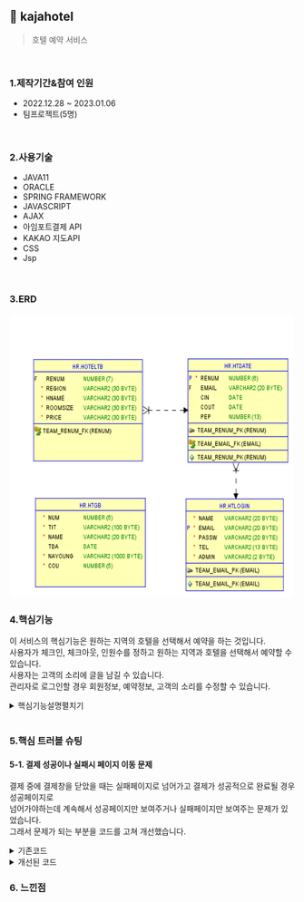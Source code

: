 ## :pushpin: kajahotel
>호텔 예약 서비스   

</br>

### 1.제작기간&참여 인원
* 2022.12.28 ~ 2023.01.06
* 팀프로젝트(5명)

</br>

### 2.사용기술
* JAVA11   
* ORACLE   
* SPRING FRAMEWORK   
* JAVASCRIPT   
* AJAX   
* 아임포트결제 API   
* KAKAO 지도API   
* CSS   
* Jsp


</br>

### 3.ERD
<img src="./ERD.png" width="500" height="500">

</br>

### 4.핵심기능
이 서비스의 핵심기능은 원하는 지역의 호텔을 선택해서 예약을 하는 것입니다.   
사용자가 체크인, 체크아웃, 인원수를 정하고 원하는 지역과 호텔을 선택해서 예약할 수 있습니다.   
사용자는 고객의 소리에 글을 남길 수 있습니다.    
관리자로 로그인할 경우 회원정보, 예약정보, 고객의 소리를 수정할 수 있습니다.   
   
<details>
<summary>핵심기능설명펼치기</summary>   
   
#### 4-1. 사용자 시퀀스다이어그램   
   
<img src="./사용자 시퀀스다이어그램.jpg" width="900" height="500">   
   
#### 4-2. 관리자 시퀀스다이어그램  
   
<img src="./관리자 시퀀스다이어그램.jpg" width="900" height="500">    
    
#### 4-3. Mapper를 이용   
 * dao 대신에 Mapper이용해서 join 구현 [코드보기](https://github.com/Seoha95/kajahotel/blob/main/src/main/resources/mapper/Join.xml#:~:text=%3C%3Fxml%20version,Give%20feedback)   
   
</details>   
      
</br>

### 5.핵심 트러블 슈팅    
    
#### 5-1. 결제 성공이나 실패시 페이지 이동 문제   
결제 중에 결제창을 닫았을 때는 실패페이지로 넘어가고 결제가 성공적으로 완료될 경우 성공페이지로   
넘어가야하는데 계속해서 성공페이지만 보여주거나 실패페이지만 보여주는 문제가 있었습니다.   
그래서 문제가 되는 부분을 코드를 고쳐 개선했습니다.   
        
<details>      
<summary>기존코드</summary>     
     
</details>    
   
<details>      
<summary>개선된 코드</summary>   
           
</details>        
    
### 6. 느낀점





